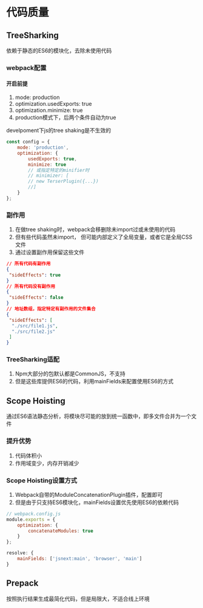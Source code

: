 # 代码质量

## TreeSharking

依赖于静态的ES6的模块化，去除未使用代码

### webpack配置

#### 开启前提

1. mode: production
2. optimization.usedExports: true
3. optimization.minimize: true
4. production模式下，后两个条件自动为true

develpoment下js的tree shaking是不生效的

```js
const config = {
    mode: 'production',
    optimization: {
        usedExports: true,
        minimize: true
        // 或指定特定的minifier时
        // minimizer: [                
        // new TerserPlugin({...})
        //]
    }
};
```

### 副作用

1. 在做tree shaking时，webpack会移删除未import过或未使用的代码
2. 但有些代码虽然未import， 但可能内部定义了全局变量，或者它是全局CSS文件
3. 通过设置副作用保留这些文件

```json
// 所有代码有副作用
{
 "sideEffects": true
}
// 所有代码没有副作用
{
 "sideEffects": false
}
// 地址数组，指定特定有副作用的文件集合
{
 "sideEffects": [
  "./src/file1.js",
  "./src/file2.js"
 ]
}
```

### TreeSharking适配

1. Npm大部分的包默认都是CommonJS，不支持
2. 但是这些库提供ES6的代码，利用mainFields来配置使用ES6的方式

## Scope Hoisting

通过ES6语法静态分析，将模块尽可能的放到统一函数中，即多文件合并为一个文件

### 提升优势

1. 代码体积小
2. 作用域变少，内存开销减少

### Scope Hoisting设置方式

1. Webpack自带的ModuleConcatenationPlugin插件，配置即可
2. 但是由于只支持ES6模块化，mainFields设置优先使用ES6的依赖代码

```js
// webpack.config.js
module.exports = {
    optimization: {
        concatenateModules: true
    }
};
```

```js
resolve: {
    mainFields: ['jsnext:main', 'browser', 'main']
}
```

## Prepack

按照执行结果生成最简化代码，但是局限大，不适合线上环境
